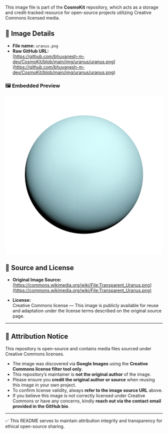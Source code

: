 This image file is part of the **CosmoKit** repository, which acts as a storage and credit-tracked resource for open-source projects utilizing Creative Commons licensed media.

## 📄 Image Details

- **File name:** `uranus.png`
- **Raw GitHub URL:**  
  [https://github.com/bhuvanesh-m-dev/CosmoKit/blob/main/img/uranus/uranus.png](https://github.com/bhuvanesh-m-dev/CosmoKit/blob/main/img/uranus/uranus.png)

### 🖼️ Embedded Preview

![sun image](https://github.com/bhuvanesh-m-dev/CosmoKit/blob/main/img/uranus/uranus.png)

## 🔗 Source and License

- **Original Image Source:**  
  [https://commons.wikimedia.org/wiki/File:Transparent_Uranus.png](https://commons.wikimedia.org/wiki/File:Transparent_Uranus.png)
  
- **License:**  
  Creative Commons license — This image is publicly available for reuse and adaptation under the license terms described on the original source page.

---

## 📢 Attribution Notice

This repository is open-source and contains media files sourced under Creative Commons licenses.

- The image was discovered via **Google Images** using the **Creative Commons license filter tool only**.
- This repository’s maintainer is **not the original author** of the image.
- Please ensure you **credit the original author or source** when reusing this image in your own project.
- To confirm license validity, always **refer to the image source URL** above.
- If you believe this image is not correctly licensed under Creative Commons or have any concerns, kindly **reach out via the contact email provided in the GitHub bio**.

---

✅ This README serves to maintain attribution integrity and transparency for ethical open-source sharing.
